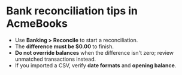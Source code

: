 # Bank reconciliation tips in AcmeBooks

- Use **Banking > Reconcile** to start a reconciliation.
- The **difference must be $0.00** to finish.
- **Do not override balances** when the difference isn't zero; review unmatched transactions instead.
- If you imported a CSV, verify **date formats** and **opening balance**.
